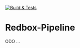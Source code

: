 [![Build & Tests](https://github.com/johnnymast/redbox-pipeline/actions/workflows/tests.yml/badge.svg)](https://github.com/johnnymast/redbox-pipeline/actions/workflows/tests.yml)

# Redbox-Pipeline
 
ODO ...

